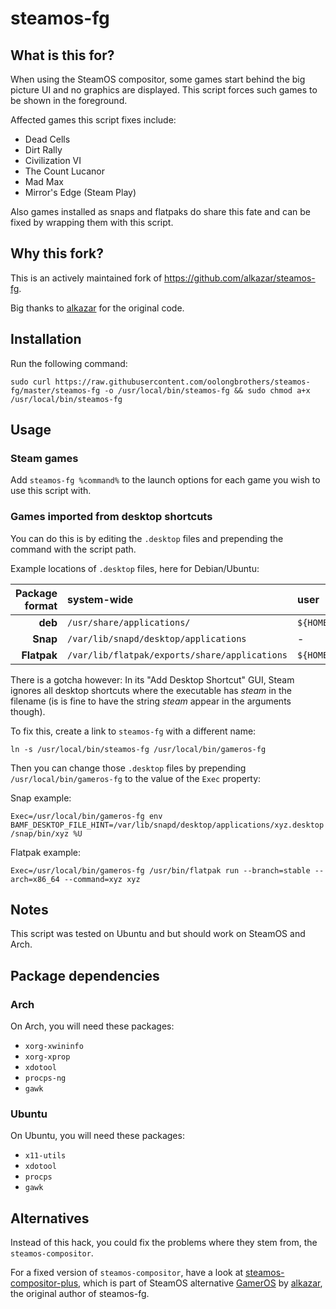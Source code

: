 # steamos-fg

## What is this for?

When using the SteamOS compositor, some games start behind the big picture UI and no graphics are displayed. This script forces such games to be shown in the foreground.

Affected games this script fixes include:

 - Dead Cells
 - Dirt Rally
 - Civilization VI
 - The Count Lucanor
 - Mad Max
 - Mirror's Edge (Steam Play)

Also games installed as snaps and flatpaks do share this fate and can be fixed by wrapping them with this script.

## Why this fork?

This is an actively maintained fork of https://github.com/alkazar/steamos-fg.

Big thanks to [alkazar](https://github.com/alkazar) for the original code.

## Installation

Run the following command:

`sudo curl https://raw.githubusercontent.com/oolongbrothers/steamos-fg/master/steamos-fg -o /usr/local/bin/steamos-fg && sudo chmod a+x /usr/local/bin/steamos-fg`

## Usage

### Steam games

Add `steamos-fg %command%` to the launch options for each game you wish to use this script with.

### Games imported from desktop shortcuts

You can do this is by editing the `.desktop` files and prepending the command with the script path.

Example locations of `.desktop` files, here for Debian/Ubuntu:

|Package format|system-wide|user|
|---:|:---|:---|
|**deb**|`/usr/share/applications/`|`${HOME}/.local/share/applications/`|
|**Snap**|`/var/lib/snapd/desktop/applications`|-|
|**Flatpak**|`/var/lib/flatpak/exports/share/applications`|`${HOME}/.local/share/flatpak/exports/share/applications`|

There is a gotcha however: In its "Add Desktop Shortcut" GUI, Steam ignores all desktop shortcuts where the executable has *steam* in the filename (is is fine to have the string *steam* appear in the arguments though).

To fix this, create a link to `steamos-fg` with a different name:

```
ln -s /usr/local/bin/steamos-fg /usr/local/bin/gameros-fg
```

Then you can change those `.desktop` files by prepending `/usr/local/bin/gameros-fg` to the value of the `Exec` property:

Snap example:

```
Exec=/usr/local/bin/gameros-fg env BAMF_DESKTOP_FILE_HINT=/var/lib/snapd/desktop/applications/xyz.desktop /snap/bin/xyz %U
```

Flatpak example:

```
Exec=/usr/local/bin/gameros-fg /usr/bin/flatpak run --branch=stable --arch=x86_64 --command=xyz xyz
```

## Notes

This script was tested on Ubuntu and but should work on SteamOS and Arch.

## Package dependencies

### Arch

On Arch, you will need these packages:

- `xorg-xwininfo`
- `xorg-xprop`
- `xdotool`
- `procps-ng`
- `gawk`

### Ubuntu

On Ubuntu, you will need these packages:

- `x11-utils`
- `xdotool`
- `procps`
- `gawk`

## Alternatives

Instead of this hack, you could fix the problems where they stem from, the `steamos-compositor`.

For a fixed version of `steamos-compositor`, have a look at [steamos-compositor-plus](https://github.com/gamer-os/steamos-compositor-plus), which is part of SteamOS alternative [GamerOS](https://gamer-os.github.io/) by [alkazar](https://github.com/alkazar), the original author of steamos-fg.
